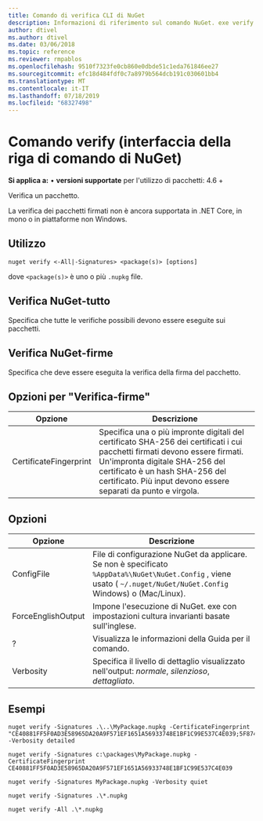 ```yaml
---
title: Comando di verifica CLI di NuGet
description: Informazioni di riferimento sul comando NuGet. exe verify
author: dtivel
ms.author: dtivel
ms.date: 03/06/2018
ms.topic: reference
ms.reviewer: rmpablos
ms.openlocfilehash: 9510f7323fe0cb860e0dbde51c1eda761846ee27
ms.sourcegitcommit: efc18d484fdf0c7a8979b564dcb191c030601bb4
ms.translationtype: MT
ms.contentlocale: it-IT
ms.lasthandoff: 07/18/2019
ms.locfileid: "68327498"
---
```

# <a name="verify-command-nuget-cli"></a>Comando verify (interfaccia della riga di comando di NuGet)

**Si applica a:** &bullet; **versioni supportate** per l'utilizzo di pacchetti: 4.6 +

Verifica un pacchetto.

La verifica dei pacchetti firmati non è ancora supportata in .NET Core, in mono o in piattaforme non Windows.

## <a name="usage"></a>Utilizzo

```cli
nuget verify <-All|-Signatures> <package(s)> [options]
```

dove `<package(s)>` è uno o più `.nupkg` file.

## <a name="nuget-verify--all"></a>Verifica NuGet-tutto

Specifica che tutte le verifiche possibili devono essere eseguite sui pacchetti.

## <a name="nuget-verify--signatures"></a>Verifica NuGet-firme

Specifica che deve essere eseguita la verifica della firma del pacchetto.

## <a name="options-for-verify--signatures"></a>Opzioni per "Verifica-firme"

| Opzione | Descrizione |
| --- | --- |
| CertificateFingerprint | Specifica una o più impronte digitali del certificato SHA-256 dei certificati i cui pacchetti firmati devono essere firmati. Un'impronta digitale SHA-256 del certificato è un hash SHA-256 del certificato. Più input devono essere separati da punto e virgola. |

## <a name="options"></a>Opzioni

| Opzione | Descrizione |
| --- | --- |
| ConfigFile | File di configurazione NuGet da applicare. Se non è specificato `%AppData%\NuGet\NuGet.Config` , viene usato ( `~/.nuget/NuGet/NuGet.Config` Windows) o (Mac/Linux).|
| ForceEnglishOutput | Impone l'esecuzione di NuGet. exe con impostazioni cultura invarianti basate sull'inglese. |
| ? | Visualizza le informazioni della Guida per il comando. |
| Verbosity | Specifica il livello di dettaglio visualizzato nell'output: *normale*, *silenzioso*, *dettagliato*. |

## <a name="examples"></a>Esempi

```cli
nuget verify -Signatures .\..\MyPackage.nupkg -CertificateFingerprint "CE40881FF5F0AD3E58965DA20A9F571EF1651A56933748E1BF1C99E537C4E039;5F874AAF47BCB268A19357364E7FBB09D6BF9E8A93E1229909AC5CAC865802E2" -Verbosity detailed

nuget verify -Signatures c:\packages\MyPackage.nupkg -CertificateFingerprint CE40881FF5F0AD3E58965DA20A9F571EF1651A56933748E1BF1C99E537C4E039

nuget verify -Signatures MyPackage.nupkg -Verbosity quiet

nuget verify -Signatures .\*.nupkg

nuget verify -All .\*.nupkg

```